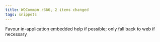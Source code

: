 ```yaml
---
title: WOCommon r366, 2 items changed
tags: snippets
---
```


Favour in-application embedded help if possible; only fall back to web if necessary
